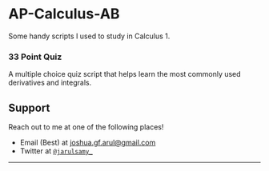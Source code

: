 # AP-Calculus-AB

Some handy scripts I used to study in Calculus 1.

### 33 Point Quiz

A multiple choice quiz script that helps learn the most commonly used derivatives and integrals.

## Support

Reach out to me at one of the following places!

-   Email (Best) at joshua.gf.arul@gmail.com
-   Twitter at <a href="http://twitter.com/jarulsamy_" target="_blank">`@jarulsamy_`</a>

* * *
